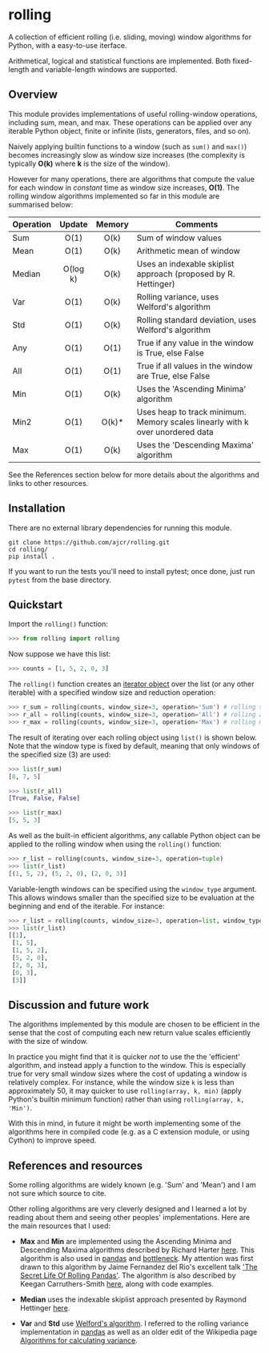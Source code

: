 # rolling

A collection of efficient rolling (i.e. sliding, moving) window algorithms for Python, with a easy-to-use iterface.

Arithmetical, logical and statistical functions are implemented. Both fixed-length and variable-length windows are supported.

## Overview

This module provides implementations of useful rolling-window operations, including sum, mean, and max. These operations can be applied over any iterable Python object, finite or infinite (lists, generators, files, and so on).

Naively applying builtin functions to a window (such as `sum()` and `max()`) becomes increasingly slow as window size increases (the complexity is typically **O(k)** where **k** is the size of the window).

However for many operations, there are algorithms that compute the value for each window in _constant_ time as window size increases, **O(1)**. The rolling window algorithms implemented so far in this module are summarised below:

| Operation                | Update   | Memory | Comments |
| ------------------------ |:--------:|:------:|-----------------------------|
| Sum                      | O(1)     | O(k)   | Sum of window values |
| Mean                     | O(1)     | O(k)   | Arithmetic mean of window |
| Median                   | O(log k) | O(k)   | Uses an indexable skiplist approach (proposed by R. Hettinger) |
| Var                      | O(1)     | O(k)   | Rolling variance, uses Welford's algorithm |
| Std                      | O(1)     | O(k)   | Rolling standard deviation, uses Welford's algorithm |
| Any                      | O(1)     | O(1)   | True if any value in the window is True, else False |
| All                      | O(1)     | O(1)   | True if all values in the window are True, else False |
| Min                      | O(1)     | O(k)   | Uses the 'Ascending Minima' algorithm |
| Min2                     | O(1)     | O(k)*  | Uses heap to track minimum. Memory scales linearly with k over unordered data |
| Max                      | O(1)     | O(k)   | Uses the 'Descending Maxima' algorithm |

See the References section below for more details about the algorithms and links to other resources.

## Installation

There are no external library dependencies for running this module.

```
git clone https://github.com/ajcr/rolling.git
cd rolling/
pip install .
```
If you want to run the tests you'll need to install pytest; once done, just run `pytest` from the base directory.

## Quickstart

Import the `rolling()` function:
```python
>>> from rolling import rolling
```
Now suppose we have this list:
```python
>>> counts = [1, 5, 2, 0, 3]
```
The `rolling()` function creates an [iterator object](https://docs.python.org/3/library/stdtypes.html#iterator-types) over the list (or any other iterable) with a specified window size and reduction operation:
```python
>>> r_sum = rolling(counts, window_size=3, operation='Sum') # rolling sum
>>> r_all = rolling(counts, window_size=3, operation='All') # rolling all
>>> r_max = rolling(counts, window_size=3, operation='Max') # rolling max
```
The result of iterating over each rolling object using `list()` is shown below. Note that the window type is fixed by default, meaning that only windows of the specified size (3) are used:
```python
>>> list(r_sum)
[8, 7, 5]

>>> list(r_all)
[True, False, False]

>>> list(r_max)
[5, 5, 3]
```
As well as the built-in efficient algorithms, any callable Python object can be applied to the rolling window when using the `rolling()` function:
```python
>>> r_list = rolling(counts, window_size=3, operation=tuple)
>>> list(r_list)
[(1, 5, 2), (5, 2, 0), (2, 0, 3)]
```

Variable-length windows can be specified using the `window_type` argument. This allows windows smaller than the specified size to be evaluation at the beginning and end of the iterable. For instance:
```python
>>> r_list = rolling(counts, window_size=3, operation=list, window_type='variable')
>>> list(r_list)
[[1],
 [1, 5],
 [1, 5, 2],
 [5, 2, 0],
 [2, 0, 3],
 [0, 3],
 [3]]
```

## Discussion and future work

The algorithms implemented by this module are chosen to be efficient in the sense that the cost of computing each new return value scales efficiently with the size of window.

In practice you might find that it is quicker *not* to use the the 'efficient' algorithm, and instead apply a function to the window. This is especially true for very small window sizes where the cost of updating a window is relatively complex. For instance, while the window size `k` is less than approximately 50, it may quicker to use `rolling(array, k, min)` (apply Python's builtin minimum function) rather than using `rolling(array, k, 'Min')`.

With this in mind, in future it might be worth implementing some of the algorithms here in compiled code (e.g. as a C extension module, or using Cython) to improve speed.

## References and resources

Some rolling algorithms are widely known (e.g. 'Sum' and 'Mean') and I am not sure which source to cite.

Other rolling algorithms are very cleverly designed and I learned a lot by reading about them and seeing other peoples' implementations. Here are the main resources that I used:

- **Max** and **Min** are implemented using the Ascending Minima and Descending Maxima algorithms described by Richard Harter [here](http://www.richardhartersworld.com/cri/2001/slidingmin.html). This algorithm is also used in [pandas](http://pandas.pydata.org/) and [bottleneck](https://github.com/kwgoodman/bottleneck). My attention was first drawn to this algorithm by Jaime Fernandez del Rio's excellent talk ['The Secret Life Of Rolling Pandas'](https://www.youtube.com/watch?v=XM_r5La-1tA). The algorithm is also described by Keegan Carruthers-Smith [here](https://people.cs.uct.ac.za/~ksmith/articles/sliding_window_minimum.html), along with code examples.

- **Median** uses the indexable skiplist approach presented by Raymond Hettinger [here](http://code.activestate.com/recipes/577073/).

- **Var** and **Std** use [Welford's algorithm](https://en.wikipedia.org/wiki/Algorithms_for_calculating_variance#On-line_algorithm). I referred to the rolling variance implementation in [pandas](https://github.com/pandas-dev/pandas/blob/master/pandas/_libs/window.pyx#L635-L784) as well as an older edit of the Wikipedia page [Algorithms for calculating variance](https://en.wikipedia.org/w/index.php?title=Algorithms_for_calculating_variance&oldid=617145179).


